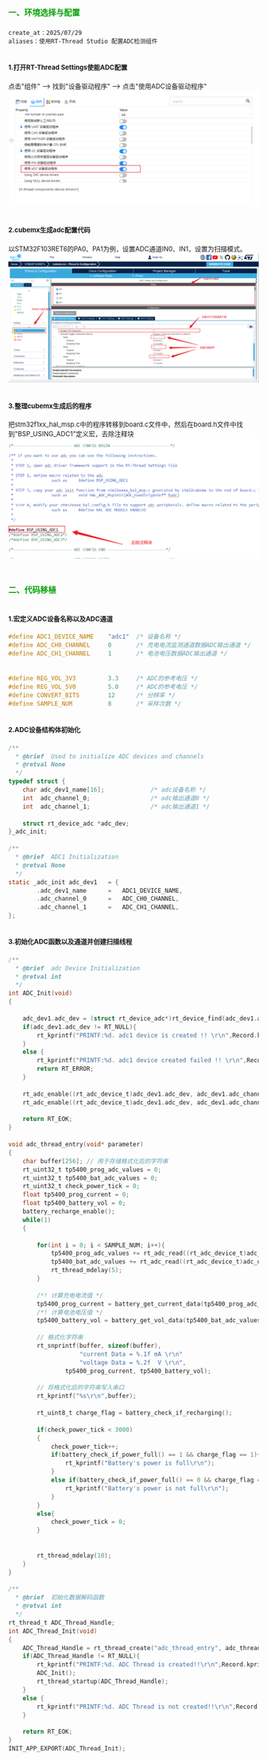 <style>
.red {
  color: #ff0000;
}
.green {
  color:rgb(10, 162, 10);
}
.blue {
  color:rgb(17, 0, 255);
}

.wathet {
  color:rgb(0, 132, 255);
}
</style>


# <span class="green"><font size=3>一、环境选择与配置</font></span>
```bash
create_at：2025/07/29
aliases：使用RT-Thread Studio 配置ADC检测组件
```
## <font size=2>1.打开RT-Thread Settings使能ADC配置</font>

<font size=2>点击"组件" --> 找到"设备驱动程序" --> 点击"使用ADC设备驱动程序"</font>
![配置组件](./images/adc_config_image1.png)


## <font size=2>2.cubemx生成adc配置代码</font>
<font size=2>以STM32F103RET6的PA0、PA1为例，设置ADC通道IN0、IN1，设置为扫描模式。</font>
![设置cubemx配置](./images/adc_config_image2.png)


## <font size=2>3.整理cubemx生成后的程序</font>
<font size=2>把stm32f1xx_hal_msp.c中的程序转移到board.c文件中，然后在board.h文件中找到"BSP_USING_ADC1"定义宏，去除注释块</font>
![ADC定义宏配置](./images/adc_config_image3.png)




# <span class="green"><font size=3>二、代码移植</font></span>
## <font size=2>1.宏定义ADC设备名称以及ADC通道</font>
```C
#define ADC1_DEVICE_NAME    "adc1"  /* 设备名称 */
#define ADC_CH0_CHANNEL     0       /* 充电电流监测通道数据ADC输出通道 */
#define ADC_CH1_CHANNEL     1       /* 电池电压数据ADC输出通道 */


#define REG_VOL_3V3         3.3     /* ADC的参考电压 */
#define REG_VOL_5V0         5.0     /* ADC的参考电压 */
#define CONVERT_BITS        12      /* 分辨率 */
#define SAMPLE_NUM          8       /* 采样次数 */
```
## <font size=2>2.ADC设备结构体初始化</font>
```C
/**
  * @brief  Used to initialize ADC devices and channels
  * @retval None
  */
typedef struct {
    char adc_dev1_name[16];             /* adc设备名称 */
    int  adc_channel_0;                 /* adc输出通道0 */
    int  adc_channel_1;                 /* adc输出通道1 */

    struct rt_device_adc *adc_dev;
}_adc_init;

/**
  * @brief  ADC1 Initialization
  * @retval None
  */
static _adc_init adc_dev1   = {
        .adc_dev1_name      =   ADC1_DEVICE_NAME,
        .adc_channel_0      =   ADC_CH0_CHANNEL,
        .adc_channel_1      =   ADC_CH1_CHANNEL,
};

```
## <font size=2>3.初始化ADC函数以及通道并创建扫描线程</font>
```C
/**
  * @brief  adc Device Initialization
  * @retval int
  */
int ADC_Init(void)
{

    adc_dev1.adc_dev = (struct rt_device_adc*)rt_device_find(adc_dev1.adc_dev1_name);
    if(adc_dev1.adc_dev != RT_NULL){
        rt_kprintf("PRINTF:%d. adc1 device is created !! \r\n",Record.kprintf_cnt++);
    }
    else {
        rt_kprintf("PRINTF:%d. adc1 device created failed !! \r\n",Record.kprintf_cnt++);
        return RT_ERROR;
    }

    rt_adc_enable((rt_adc_device_t)adc_dev1.adc_dev, adc_dev1.adc_channel_0);
    rt_adc_enable((rt_adc_device_t)adc_dev1.adc_dev, adc_dev1.adc_channel_1);

    return RT_EOK;
}

void adc_thread_entry(void* parameter)
{
    char buffer[256]; // 用于存储格式化后的字符串
    rt_uint32_t tp5400_prog_adc_values = 0;
    rt_uint32_t tp5400_bat_adc_values = 0;
    rt_uint32_t check_power_tick = 0;
    float tp5400_prog_current = 0;
    float tp5400_battery_vol = 0;
    battery_recharge_enable();
    while(1)
    {

        for(int i = 0; i < SAMPLE_NUM; i++){
            tp5400_prog_adc_values += rt_adc_read((rt_adc_device_t)adc_dev1.adc_dev, adc_dev1.adc_channel_0);
            tp5400_bat_adc_values += rt_adc_read((rt_adc_device_t)adc_dev1.adc_dev, adc_dev1.adc_channel_1);
            rt_thread_mdelay(5);
        }

        /*! 计算充电电流值 */
        tp5400_prog_current = battery_get_current_data(tp5400_prog_adc_values);
        /*! 计算电池电压值 */
        tp5400_battery_vol = battery_get_vol_data(tp5400_bat_adc_values);

        // 格式化字符串
        rt_snprintf(buffer, sizeof(buffer),
                    "current Data = %.1f mA \r\n"
                    "voltage Data = %.2f  V \r\n",
                tp5400_prog_current, tp5400_battery_vol);

        // 将格式化后的字符串写入串口
        rt_kprintf("%s\r\n",buffer);

        rt_uint8_t charge_flag = battery_check_if_recharging();

        if(check_power_tick < 3000)
        {
            check_power_tick++;
            if(battery_check_if_power_full() == 1 && charge_flag == 1){
                rt_kprintf("Battery's power is full\r\n");
            }
            else if(battery_check_if_power_full() == 0 && charge_flag == 1){
                rt_kprintf("Battery's power is not full\r\n");
            }
        }
        else{
            check_power_tick = 0;
        }


        rt_thread_mdelay(10);
    }
}

/**
  * @brief  初始化数据解码函数
  * @retval int
  */
rt_thread_t ADC_Thread_Handle;
int ADC_Thread_Init(void)
{
    ADC_Thread_Handle = rt_thread_create("adc_thread_entry", adc_thread_entry, RT_NULL, 1024, 11, 300);
    if(ADC_Thread_Handle != RT_NULL){
        rt_kprintf("PRINTF:%d. ADC Thread is created!!\r\n",Record.kprintf_cnt++);
        ADC_Init();
        rt_thread_startup(ADC_Thread_Handle);
    }
    else {
        rt_kprintf("PRINTF:%d. ADC Thread is not created!!\r\n",Record.kprintf_cnt++);
    }

    return RT_EOK;
}
INIT_APP_EXPORT(ADC_Thread_Init);

```



